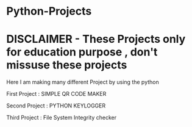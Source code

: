 # Python-Projects
# DISCLAIMER - These Projects only for education purpose , don't missuse these projects 

Here I am making many different Project by using the python 

First Project : SIMPLE QR CODE MAKER 

Second Project : PYTHON KEYLOGGER

Third Project : File System Integrity checker
